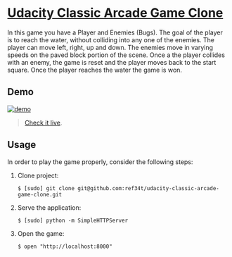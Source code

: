 # [Udacity Classic Arcade Game Clone](https://github.com/udacity/frontend-nanodegree-arcade-game)

In this game you have a Player and Enemies (Bugs). The goal of the player is to reach the water, without colliding into any one of the enemies. The player can move left, right, up and down. The enemies move in varying speeds on the paved block portion of the scene. Once a the player collides with an enemy, the game is reset and the player moves back to the start square. Once the player reaches the water the game is won.

## Demo

[![demo](./images/demo.gif)](http://mohamedrefaat.info/udacity-classic-arcade-game-clone/)

> [Check it live](http://mohamedrefaat.info/udacity-classic-arcade-game-clone/).

## Usage

In order to play the game properly, consider the following steps:

1.  Clone project:

    ```
    $ [sudo] git clone git@github.com:ref34t/udacity-classic-arcade-game-clone.git
    ```

2.  Serve the application:

    ```
    $ [sudo] python -m SimpleHTTPServer
    ```

3.  Open the game:

    ```
    $ open "http://localhost:8000"
    ```
